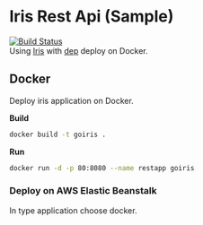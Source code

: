 # Iris Rest Api (Sample)
[![Build Status](https://travis-ci.org/giansalex/iris-rest.svg?branch=master)](https://travis-ci.org/giansalex/iris-rest)     
Using [Iris](https://github.com/kataras/iris) with [dep](https://golang.github.io/dep/) deploy on Docker.

## Docker

Deploy iris application on Docker.

**Build**

```bash
docker build -t goiris .
```

**Run**
```bash
docker run -d -p 80:8080 --name restapp goiris
```

### Deploy on AWS Elastic Beanstalk

In type application choose docker.
